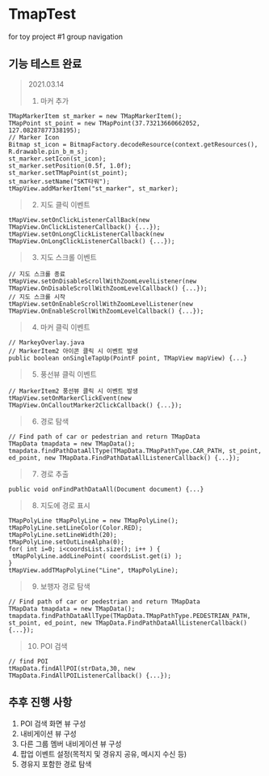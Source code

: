 # TmapTest
 for toy project #1 group navigation
## 기능 테스트 완료

>2021.03.14
>
>1. 마커 추가

    TMapMarkerItem st_marker = new TMapMarkerItem();
    TMapPoint st_point = new TMapPoint(37.73213660662052, 127.08287877338195);
    // Marker Icon
    Bitmap st_icon = BitmapFactory.decodeResource(context.getResources(), R.drawable.pin_b_m_s);
    st_marker.setIcon(st_icon);
    st_marker.setPosition(0.5f, 1.0f);
    st_marker.setTMapPoint(st_point);
    st_marker.setName("SKT타워");
    tMapView.addMarkerItem("st_marker", st_marker);

>2. 지도 클릭 이벤트

    tMapView.setOnClickListenerCallBack(new TMapView.OnClickListenerCallback() {...});
    tMapView.setOnLongClickListenerCallback(new TMapView.OnLongClickListenerCallback() {...});

>3. 지도 스크롤 이벤트

    // 지도 스크롤 종료
    tMapView.setOnDisableScrollWithZoomLevelListener(new TMapView.OnDisableScrollWithZoomLevelCallback() {...});
    // 지도 스크롤 시작
    tMapView.setOnEnableScrollWithZoomLevelListener(new TMapView.OnEnableScrollWithZoomLevelCallback() {...});

>4. 마커 클릭 이벤트

    // MarkeyOverlay.java
    // MarkerItem2 아이콘 클릭 시 이벤트 발생
    public boolean onSingleTapUp(PointF point, TMapView mapView) {...}

>5. 풍선뷰 클릭 이벤트

    // MarkerItem2 풍선뷰 클릭 시 이벤트 발생
    tMapView.setOnMarkerClickEvent(new TMapView.OnCalloutMarker2ClickCallback() {...});

>6. 경로 탐색

    // Find path of car or pedestrian and return TMapData
    TMapData tmapdata = new TMapData();
    tmapdata.findPathDataAllType(TMapData.TMapPathType.CAR_PATH, st_point, ed_point, new TMapData.FindPathDataAllListenerCallback() {...});

>7. 경로 추출

    public void onFindPathDataAll(Document document) {...}

>8. 지도에 경로 표시

    TMapPolyLine tMapPolyLine = new TMapPolyLine();
    tMapPolyLine.setLineColor(Color.RED);
    tMapPolyLine.setLineWidth(20);
    tMapPolyLine.setOutLineAlpha(0);
    for( int i=0; i<coordsList.size(); i++ ) {
     tMapPolyLine.addLinePoint( coordsList.get(i) );
    }
    tMapView.addTMapPolyLine("Line", tMapPolyLine);

>9. 보행자 경로 탐색

    // Find path of car or pedestrian and return TMapData
    TMapData tmapdata = new TMapData();
    tmapdata.findPathDataAllType(TMapData.TMapPathType.PEDESTRIAN_PATH, st_point, ed_point, new TMapData.FindPathDataAllListenerCallback() {...});

>10. POI 검색

    // find POI
    tMapData.findAllPOI(strData,30, new TMapData.FindAllPOIListenerCallback() {...});

## 추후 진행 사항

1. POI 검색 화면 뷰 구성
2. 내비게이션 뷰 구성
3. 다른 그룹 멤버 내비게이션 뷰 구성
4. 팝업 이벤트 설정(목적지 및 경유지 공유, 메시지 수신 등)
5. 경유지 포함한 경로 탐색
